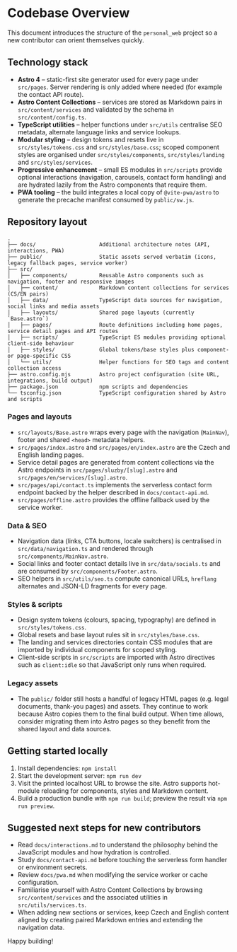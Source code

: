 # Codebase Overview

This document introduces the structure of the `personal_web` project so a new contributor can orient themselves quickly.

## Technology stack

- **Astro 4** – static-first site generator used for every page under `src/pages`. Server rendering is only added where needed (for example the contact API route).
- **Astro Content Collections** – services are stored as Markdown pairs in `src/content/services` and validated by the schema in `src/content/config.ts`.
- **TypeScript utilities** – helper functions under `src/utils` centralise SEO metadata, alternate language links and service lookups.
- **Modular styling** – design tokens and resets live in `src/styles/tokens.css` and `src/styles/base.css`; scoped component styles are organised under `src/styles/components`, `src/styles/landing` and `src/styles/services`.
- **Progressive enhancement** – small ES modules in `src/scripts` provide optional interactions (navigation, carousels, contact form handling) and are hydrated lazily from the Astro components that require them.
- **PWA tooling** – the build integrates a local copy of `@vite-pwa/astro` to generate the precache manifest consumed by `public/sw.js`.

## Repository layout

```
.
├── docs/                    Additional architecture notes (API, interactions, PWA)
├── public/                  Static assets served verbatim (icons, legacy fallback pages, service worker)
├── src/
│   ├── components/          Reusable Astro components such as navigation, footer and responsive images
│   ├── content/             Markdown content collections for services (CS/EN pairs)
│   ├── data/                TypeScript data sources for navigation, social links and media assets
│   ├── layouts/             Shared page layouts (currently `Base.astro`)
│   ├── pages/               Route definitions including home pages, service detail pages and API routes
│   ├── scripts/             TypeScript ES modules providing optional client-side behaviour
│   ├── styles/              Global tokens/base styles plus component- or page-specific CSS
│   └── utils/               Helper functions for SEO tags and content collection access
├── astro.config.mjs         Astro project configuration (site URL, integrations, build output)
├── package.json             npm scripts and dependencies
└── tsconfig.json            TypeScript configuration shared by Astro and scripts
```

### Pages and layouts
- `src/layouts/Base.astro` wraps every page with the navigation (`MainNav`), footer and shared `<head>` metadata helpers.
- `src/pages/index.astro` and `src/pages/en/index.astro` are the Czech and English landing pages.
- Service detail pages are generated from content collections via the Astro endpoints in `src/pages/sluzby/[slug].astro` and `src/pages/en/services/[slug].astro`.
- `src/pages/api/contact.ts` implements the serverless contact form endpoint backed by the helper described in `docs/contact-api.md`.
- `src/pages/offline.astro` provides the offline fallback used by the service worker.

### Data & SEO
- Navigation data (links, CTA buttons, locale switchers) is centralised in `src/data/navigation.ts` and rendered through `src/components/MainNav.astro`.
- Social links and footer contact details live in `src/data/socials.ts` and are consumed by `src/components/Footer.astro`.
- SEO helpers in `src/utils/seo.ts` compute canonical URLs, `hreflang` alternates and JSON-LD fragments for every page.

### Styles & scripts
- Design system tokens (colours, spacing, typography) are defined in `src/styles/tokens.css`.
- Global resets and base layout rules sit in `src/styles/base.css`.
- The landing and services directories contain CSS modules that are imported by individual components for scoped styling.
- Client-side scripts in `src/scripts` are imported with Astro directives such as `client:idle` so that JavaScript only runs when required.

### Legacy assets
- The `public/` folder still hosts a handful of legacy HTML pages (e.g. legal documents, thank-you pages) and assets. They continue to work because Astro copies them to the final build output. When time allows, consider migrating them into Astro pages so they benefit from the shared layout and data sources.

## Getting started locally
1. Install dependencies: `npm install`
2. Start the development server: `npm run dev`
3. Visit the printed localhost URL to browse the site. Astro supports hot-module reloading for components, styles and Markdown content.
4. Build a production bundle with `npm run build`; preview the result via `npm run preview`.


## Suggested next steps for new contributors
- Read `docs/interactions.md` to understand the philosophy behind the JavaScript modules and how hydration is controlled.
- Study `docs/contact-api.md` before touching the serverless form handler or environment secrets.
- Review `docs/pwa.md` when modifying the service worker or cache configuration.
- Familiarise yourself with Astro Content Collections by browsing `src/content/services` and the associated utilities in `src/utils/services.ts`.
- When adding new sections or services, keep Czech and English content aligned by creating paired Markdown entries and extending the navigation data.

Happy building!
